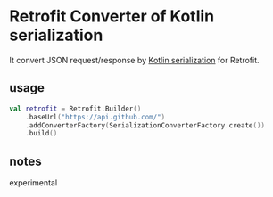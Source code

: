 # Retrofit Converter of Kotlin serialization

It convert JSON request/response by [Kotlin serialization](https://github.com/Kotlin/kotlinx.serialization) for Retrofit.


## usage

```kotlin
val retrofit = Retrofit.Builder()
    .baseUrl("https://api.github.com/")
    .addConverterFactory(SerializationConverterFactory.create())
    .build()
```

## notes

experimental
